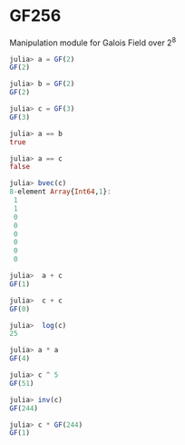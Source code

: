 # GF256
Manipulation module for Galois Field over $2^8$

```julia
julia> a = GF(2)
GF(2)

julia> b = GF(2)
GF(2)

julia> c = GF(3)
GF(3)

julia> a == b
true

julia> a == c
false

julia> bvec(c)
8-element Array{Int64,1}:
 1
 1
 0
 0
 0
 0
 0
 0

julia>  a + c
GF(1)

julia>  c + c
GF(0)

julia>  log(c)
25

julia> a * a
GF(4)

julia> c ^ 5
GF(51)

julia> inv(c)
GF(244)

julia> c * GF(244)
GF(1)
```
